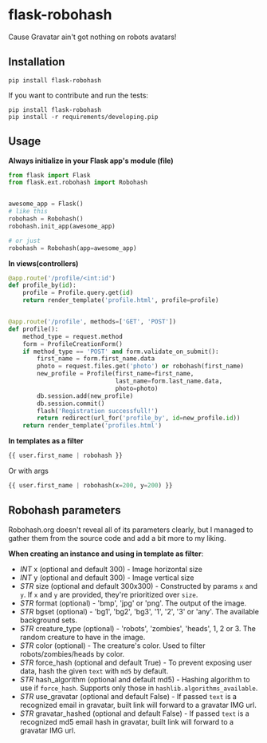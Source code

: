 # flask-robohash
Cause Gravatar ain't got nothing on robots avatars!


## Installation


```
pip install flask-robohash
```

If you want to contribute and run the tests:

```
pip install flask-robohash
pip install -r requirements/developing.pip
```

## Usage

**Always initialize in your Flask app's module (file)**

```python
from flask import Flask
from flask.ext.robohash import Robohash


awesome_app = Flask()
# like this
robohash = Robohash()
robohash.init_app(awesome_app)

# or just
robohash = Robohash(app=awesome_app)
```

**In views(controllers)**

```python
@app.route('/profile/<int:id')
def profile_by(id):
    profile = Profile.query.get(id)
    return render_template('profile.html', profile=profile)


@app.route('/profile', methods=['GET', 'POST'])
def profile():
    method_type = request.method
    form = ProfileCreationForm()
    if method_type == 'POST' and form.validate_on_submit():
        first_name = form.first_name.data
        photo = request.files.get('photo') or robohash(first_name)
        new_profile = Profile(first_name=first_name,
                              last_name=form.last_name.data,
                              photo=photo)
        db.session.add(new_profile)
        db.session.commit()
        flash('Registration successfull!')
        return redirect(url_for('profile_by', id=new_profile.id))
    return render_template('profiles.html')
```


**In templates as a filter**
 
 ```python
 {{ user.first_name | robohash }} 
 ```

 Or with args
 
 ```python
 {{ user.first_name | robohash(x=200, y=200) }} 
 ```

## Robohash parameters

Robohash.org doesn't reveal all of its parameters clearly, but I managed to gather them from the source code and add a bit more to my liking.

**When creating an instance and using in template as filter**:

* *INT* x (optional and default 300) - Image horizontal size
* *INT* y (optional and default 300) - Image vertical size
* *STR* size (optional and default 300x300) - Constructed by params `x` and `y`. If `x` and `y` are provided, they're prioritized over `size`.
* *STR* format (optional) - 'bmp', 'jpg' or 'png'. The output of the image.
* *STR* bgset (optional) - 'bg1', 'bg2', 'bg3', '1', '2', '3' or 'any'. The available background sets.
* *STR* creature_type (optional) - 'robots', 'zombies', 'heads', 1, 2 or 3. The random creature to have in the image.
* *STR* color (optional)  - The creature's color. Used to filter robots/zombies/heads by color.
* *STR* force_hash (optional and default True) - To prevent exposing user data, hash the given `text` with `md5` by default.
* *STR* hash_algorithm (optional and default md5) - Hashing algorithm to use if `force_hash`. Supports only those in `hashlib.algorithms_available`.
* *STR* use_gravatar (optional and default False) - If passed `text` is a recognized email in gravatar, built link will forward to a gravatar IMG url.
* *STR* gravatar_hashed (optional and default False) - If passed `text` is a recognized md5 email hash in gravatar, built link will forward to a gravatar IMG url.
